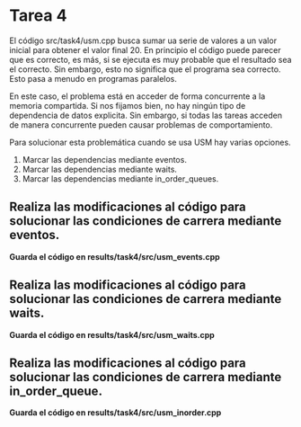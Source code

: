 # Tarea 4
El código src/task4/usm.cpp busca sumar ua serie de valores a un valor inicial para obtener el valor final 20.
En principio el código puede parecer que es correcto, es más, si se ejecuta es muy probable que el resultado sea el correcto.
Sin embargo, esto no significa que el programa sea correcto. Esto pasa a menudo en programas paralelos.

En este caso, el problema está en acceder de forma concurrente a la memoria compartida. Si nos fijamos bien, no hay
ningún tipo de dependencia de datos explicita. Sin embargo, si todas las tareas acceden de manera concurrente pueden
causar problemas de comportamiento.

Para solucionar esta problemática cuando se usa USM hay varias opciones.
1. Marcar las dependencias mediante eventos.
2. Marcar las dependencias mediante waits.
3. Marcar las dependencias mediante in_order_queues.

## Realiza las modificaciones al código para solucionar las condiciones de carrera mediante eventos.
**Guarda el código en results/task4/src/usm_events.cpp**
## Realiza las modificaciones al código para solucionar las condiciones de carrera mediante waits.
**Guarda el código en results/task4/src/usm_waits.cpp**
## Realiza las modificaciones al código para solucionar las condiciones de carrera mediante in_order_queue.
**Guarda el código en results/task4/src/usm_inorder.cpp**
